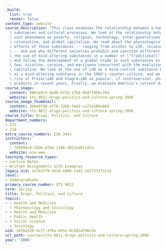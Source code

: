 ```yaml
---
_build:
  list: true
  render: false
content_type: website
course_description: "This class examines the relationship between a number of mind-altering\
  \ substances and cultural processes. We look at the relationship between drugs and\
  \ such phenomena as poverty, religion, technology, inter-generational conflict,\
  \ colonialism, and global capitalism. We read about the physiological and psychological\
  \ effects of these substances -- ranging from alcohol to LSD, cocaine and ecstasy\
  \ -- and ask why different societies prohibit and sanction different drugs. We examine\
  \ the use of mind-altering substances in a number of \"traditional\" societies,\
  \ and follow the development of a global trade in such substances as sugar, coffee,\
  \ tea, nicotine, cocaine, and marijuana concurrent with the evolution of global\
  \ capitalism. We look at the use of LSD as a mind-control substance by the CIA and\
  \ as a mind-altering substance in the 1960's counter-culture, and we look at the\
  \ rise of Prozac\xAE and Viagra\xAE as popular, if controversial, pharmaceutical\
  \ products in recent years. Finally, we evaluate America's current drug laws.\n"
course_image:
  content: 9061e9c9-8a9b-bfc8-1fb8-9b9719bbc784
  website: sts-062j-drugs-politics-and-culture-spring-2006
course_image_thumbnail:
  content: 3bbe0758-aff6-32b6-fe63-ca714180a064
  website: sts-062j-drugs-politics-and-culture-spring-2006
course_title: Drugs, Politics, and Culture
department_numbers:
- STS
- 21A
extra_course_numbers: 21A.344J
instructors:
  content:
  - 769998c8-1926-6fda-1106-d821ed61147a
  website: ocw-www
learning_resource_types:
- Lecture Notes
- Written Assignments with Examples
legacy_uid: 1a743f79-5bc8-e409-3a42-c627331f3214
level:
- Undergraduate
primary_course_number: STS.062J
term: Spring
title: Drugs, Politics, and Culture
topics:
- - Health and Medicine
  - Pharmacology and Toxicology
- - Health and Medicine
  - Public Health
- - Social Science
  - Sociology
uid: 16f0a529-4cff-4f0a-b91e-8c882af90c2e
url_path: courses/sts-062j-drugs-politics-and-culture-spring-2006
year: '2006'
---
```


